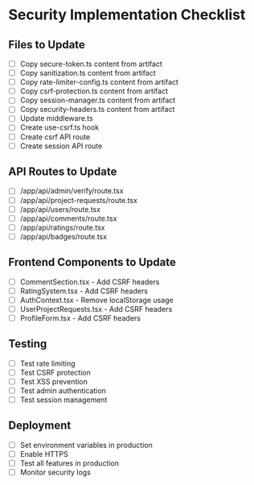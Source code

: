 # Security Implementation Checklist

## Files to Update
- [ ] Copy secure-token.ts content from artifact
- [ ] Copy sanitization.ts content from artifact
- [ ] Copy rate-limiter-config.ts content from artifact
- [ ] Copy csrf-protection.ts content from artifact
- [ ] Copy session-manager.ts content from artifact
- [ ] Copy security-headers.ts content from artifact
- [ ] Update middleware.ts
- [ ] Create use-csrf.ts hook
- [ ] Create csrf API route
- [ ] Create session API route

## API Routes to Update
- [ ] /app/api/admin/verify/route.tsx
- [ ] /app/api/project-requests/route.tsx
- [ ] /app/api/users/route.tsx
- [ ] /app/api/comments/route.tsx
- [ ] /app/api/ratings/route.tsx
- [ ] /app/api/badges/route.tsx

## Frontend Components to Update
- [ ] CommentSection.tsx - Add CSRF headers
- [ ] RatingSystem.tsx - Add CSRF headers
- [ ] AuthContext.tsx - Remove localStorage usage
- [ ] UserProjectRequests.tsx - Add CSRF headers
- [ ] ProfileForm.tsx - Add CSRF headers

## Testing
- [ ] Test rate limiting
- [ ] Test CSRF protection
- [ ] Test XSS prevention
- [ ] Test admin authentication
- [ ] Test session management

## Deployment
- [ ] Set environment variables in production
- [ ] Enable HTTPS
- [ ] Test all features in production
- [ ] Monitor security logs
